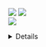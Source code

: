 <!-- BLOG-POST-LIST:START -->
<!-- BLOG-POST-LIST:END -->
&nbsp;
<p align="left">
<a href="https://discord.gg/hu6XpsVxnP" target"blank_"><img src="https://img.shields.io/badge/Raxe Support%20-7289DA.svg?&style=for-the-badge&logo=discord&logoColor"></a>
<a href="https://discord.com/users/992903509701828679" target"blank_"><img src="https://img.shields.io/badge/Crew%20-7289DA.svg?&style=for-the-badge&logo=discord&logoColor"></a>
</br><img src="https://komarev.com/ghpvc/?username=crewcik&"/>

<details>
<img align="5px" width="38%" src="https://github-readme-stats.vercel.app/api/top-langs?username=crewcik&theme=dark&show_icons=true&locale=en&layout=compact" alt="crewcik"/>
<img align="auto" width="50%" src="https://github-readme-stats.vercel.app/api?username=crewcik&theme=dark&show_icons=true&locale=en" alt="crewcik"/>
<img align="auto" width="49%" src="https://github-readme-streak-stats.herokuapp.com/?user=crewcik&" alt="crewcik" />
 
[![Discord Presence](https://lanyard-profile-readme.vercel.app/api/992903509701828679?theme=light&bg=ecf&animated=false&hideDiscrim=true&borderRadius=10px&idleMessage=Starlarsangüzelolur)](https://discord.com/users/992903509701828679)

[![trophy](https://github-profile-trophy.vercel.app/?username=crewcik&theme=onedark)](https://github.com/crewcik)
</details>
